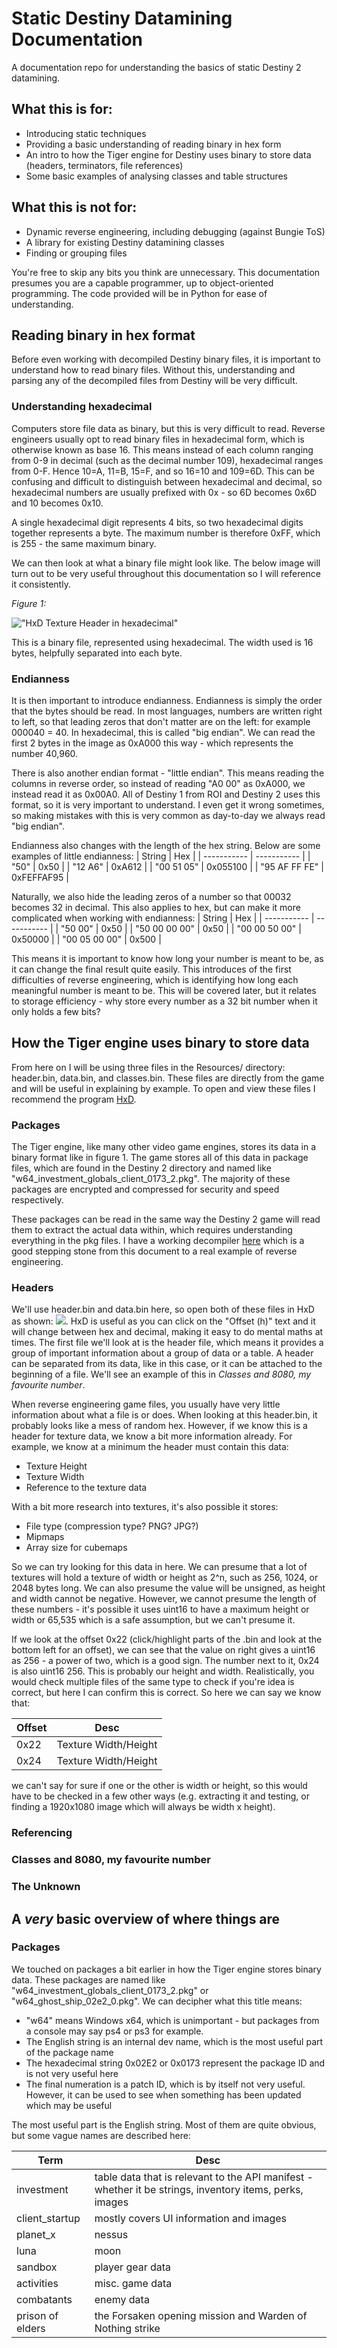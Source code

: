 # Static Destiny Datamining Documentation
A documentation repo for understanding the basics of static Destiny 2 datamining.

## What this is for:
* Introducing static techniques
* Providing a basic understanding of reading binary in hex form
* An intro to how the Tiger engine for Destiny uses binary to store data (headers, terminators, file references)
* Some basic examples of analysing classes and table structures

## What this is not for:
* Dynamic reverse engineering, including debugging (against Bungie ToS)
* A library for existing Destiny datamining classes
* Finding or grouping files

You're free to skip any bits you think are unnecessary. This documentation presumes you are a capable programmer, up to object-oriented programming. The code provided will be in Python for ease of understanding.

## Reading binary in hex format
Before even working with decompiled Destiny binary files, it is important to understand how to read binary files. Without this, understanding and parsing any of the decompiled files from Destiny will be very difficult.

### **Understanding hexadecimal**

Computers store file data as binary, but this is very difficult to read. Reverse engineers usually opt to read binary files in hexadecimal form, which is otherwise known as base 16. This means instead of each column ranging from 0-9 in decimal (such as the decimal number 109), hexadecimal ranges from 0-F. Hence 10=A, 11=B, 15=F, and so 16=10 and 109=6D. This can be confusing and difficult to distinguish between hexadecimal and decimal, so hexadecimal numbers are usually prefixed with 0x - so 6D becomes 0x6D and 10 becomes 0x10.

A single hexadecimal digit represents 4 bits, so two hexadecimal digits together represents a byte. The maximum number is therefore 0xFF, which is 255 - the same maximum binary.

We can then look at what a binary file might look like. The below image will turn out to be very useful throughout this documentation so I will reference it consistently.

*Figure 1:*

!["HxD Texture Header in hexadecimal"](https://i.imgur.com/pJgy3rd.png "HxD Texture Header in hexadecimal")

This is a binary file, represented using hexadecimal. The width used is 16 bytes, helpfully separated into each byte.

### **Endianness**

It is then important to introduce endianness. Endianness is simply the order that the bytes should be read. In most languages, numbers are written right to left, so that leading zeros that don't matter are on the left: for example 000040 = 40. In hexadecimal, this is called "big endian". We can read the first 2 bytes in the image as 0xA000 this way - which represents the number 40,960.

There is also another endian format - "little endian". This means reading the columns in reverse order, so instead of reading "A0 00" as 0xA000, we instead read it as 0x00A0. All of Destiny 1 from ROI and Destiny 2 uses this format, so it is very important to understand. I even get it wrong sometimes, so making mistakes with this is very common as day-to-day we always read "big endian".

Endianness also changes with the length of the hex string. Below are some examples of little endianness:
| String      | Hex |
| ----------- | ----------- |
| "50" | 0x50 |
| "12 A6" | 0xA612 |
| "00 51 05" | 0x055100 |
| "95 AF FF FE" | 0xFEFFAF95 |

Naturally, we also hide the leading zeros of a number so that 00032 becomes 32 in decimal. This also applies to hex, but can make it more complicated when working with endianness:
| String      | Hex |
| ----------- | ----------- |
| "50 00" | 0x50 |
| "50 00 00 00" | 0x50 |
| "00 00 50 00" | 0x50000 |
| "00 05 00 00" | 0x500 |


This means it is important to know how long your number is meant to be, as it can change the final result quite easily. This introduces of the first difficulties of reverse engineering, which is identifying how long each meaningful number is meant to be. This will be covered later, but it relates to storage efficiency - why store every number as a 32 bit number when it only holds a few bits?

## How the Tiger engine uses binary to store data

From here on I will be using three files in the Resources/ directory: header.bin, data.bin, and classes.bin. These files are directly from the game and will be useful in explaining by example. To open and view these files I recommend the program [HxD](https://mh-nexus.de/en/hxd/).

### Packages
The Tiger engine, like many other video game engines, stores its data in a binary format like in figure 1. The game stores all of this data in package files, which are found in the Destiny 2 directory and named like "w64_investment_globals_client_0173_2.pkg". The majority of these packages are encrypted and compressed for security and speed respectively.

These packages can be read in the same way the Destiny 2 game will read them to extract the actual data within, which requires understanding everything in the pkg files. I have a working decompiler [here](https://github.com/MontagueM/DestinyUnpacker) which is a good stepping stone from this document to a real example of reverse engineering.

### Headers
We'll use header.bin and data.bin here, so open both of these files in HxD as shown: ![](https://i.imgur.com/DZgDJB9.png). HxD is useful as you can click on the "Offset (h)" text and it will change between hex and decimal, making it easy to do mental maths at times. The first file we'll look at is the header file, which means it provides a group of important information about a group of data or a table. A header can be separated from its data, like in this case, or it can be attached to the beginning of a file. We'll see an example of this in *Classes and 8080, my favourite number*. 

When reverse engineering game files, you usually have very little information about what a file is or does. When looking at this header.bin, it probably looks like a mess of random hex. However, if we know this is a header for texture data, we know a bit more information already. For example, we know at a minimum the header must contain this data:
* Texture Height
* Texture Width
* Reference to the texture data

With a bit more research into textures, it's also possible it stores:
* File type (compression type? PNG? JPG?)
* Mipmaps
* Array size for cubemaps

So we can try looking for this data in here. We can presume that a lot of textures will hold a texture of width or height as 2^n, such as 256, 1024, or 2048 bytes long. We can also presume the value will be unsigned, as height and width cannot be negative. However, we cannot presume the length of these numbers - it's possible it uses uint16 to have a maximum height or width or 65,535 which is a safe assumption, but we can't presume it.

If we look at the offset 0x22 (click/highlight parts of the .bin and look at the bottom left for an offset), we can see that the value on right gives a uint16 as 256 - a power of two, which is a good sign. The number next to it, 0x24 is also uint16 256. This is probably our height and width. Realistically, you would check multiple files of the same type to check if you're idea is correct, but here I can confirm this is correct. So here we can say we know that:

| Offset      | Desc |
| ----------- | ----------- |
| 0x22 | Texture Width/Height |
| 0x24 | Texture Width/Height |

we can't say for sure if one or the other is width or height, so this would have to be checked in a few other ways (e.g. extracting it and testing, or finding a 1920x1080 image which will always be width x height).

### Referencing

### Classes and 8080, my favourite number

### The Unknown


## A *very* basic overview of where things are

### Packages
We touched on packages a bit earlier in how the Tiger engine stores binary data. These packages are named like "w64_investment_globals_client_0173_2.pkg" or "w64_ghost_ship_02e2_0.pkg". 
We can decipher what this title means:

*  "w64" means Windows x64, which is unimportant - but packages from a console may say ps4 or ps3 for example. 
* The English string is an internal dev name, which is the most useful part of the package name
* The hexadecimal string 0x02E2 or 0x0173 represent the package ID and is not very useful here
* The final numeration is a patch ID, which is by itself not very useful. However, it can be used to see when something has been updated which may be useful

The most useful part is the English string. Most of them are quite obvious, but some vague names are described here:

| Term      | Desc |
| ----------- | ----------- |
| investment | table data that is relevant to the API manifest - whether it be strings, inventory items, perks, images |
| client_startup |  mostly covers UI information and images |
| planet_x | nessus |
| luna | moon |
| sandbox | player gear data |
| activities | misc. game data |
| combatants | enemy data |
| prison of elders | the Forsaken opening mission and Warden of Nothing strike |
